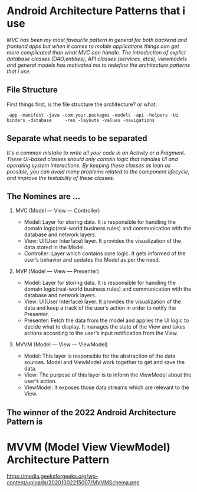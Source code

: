 # Android Architecture Patterns that i use

_MVC has been my most favourite pattern in general for both backend and frontend apps but when it comes to mobile applications things can get more complicated than what MVC can handle.
The introduction of explict database classes (DAO,entities), API classes (services, etcs), viewmodels and general models has motivated me to redefine the architecture patterns that i use._


## File Structure

First things first, is the file structure the architecture? or what.

` -app
    -manifest
    -java
        -com.your.packages
            -models
            -api
            -helpers
                -Ui binders
            -database    
    -res
        -layouts
        -values
        -navigations
`

## Separate what needs to be separated

_It's a common mistake to write all your code in an Activity or a Fragment. These UI-based classes should only contain logic that handles UI and operating system interactions. By keeping these classes as lean as possible, you can avoid many problems related to the component lifecycle, and improve the testability of these classes._

## The Nomines are ...
1. MVC (Model — View — Controller)
    * Model: Layer for storing data. It is responsible for handling the domain logic(real-world business rules) and communication with the database and network layers.
    * View: UI(User Interface) layer. It provides the visualization of the data stored in the Model.
    * Controller: Layer which contains core logic. It gets informed of the user’s behavior and updates the Model as per the need.
2. MVP (Model — View — Presenter)
   * Model: Layer for storing data. It is responsible for handling the domain logic(real-world business rules) and communication with the database and network layers.
   * View: UI(User Interface) layer. It provides the visualization of the data and keep a track of the user’s action in order to notify the Presenter.
   * Presenter: Fetch the data from the model and applies the UI logic to decide what to display. It manages the state of the View and takes actions according to the user’s input notification from the View.

3. MVVM (Model — View — ViewModel)
    * Model: This layer is responsible for the abstraction of the data sources. Model and ViewModel work together to get and save the data.
    * View: The purpose of this layer is to inform the ViewModel about the user’s action.
    * ViewModel: It exposes those data streams which are relevant to the View.

## The winner of the 2022 Android Architecture Pattern is


# MVVM (Model View ViewModel) Architecture Pattern
https://media.geeksforgeeks.org/wp-content/uploads/20201002215007/MVVMSchema.png
